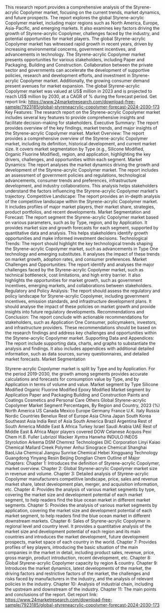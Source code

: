 This research report provides a comprehensive analysis of the Styrene-acrylic Copolymer market, focusing on the current trends, market dynamics, and future prospects. The report explores the global Styrene-acrylic Copolymer market, including major regions such as North America, Europe, Asia-Pacific, and emerging markets. It also examines key factors driving the growth of Styrene-acrylic Copolymer, challenges faced by the industry, and potential opportunities for market players.
The global Styrene-acrylic Copolymer market has witnessed rapid growth in recent years, driven by increasing environmental concerns, government incentives, and advancements in technology. The Styrene-acrylic Copolymer market presents opportunities for various stakeholders, including Paper and Packaging, Building and Construction. Collaboration between the private sector and governments can accelerate the development of supportive policies, research and development efforts, and investment in Styrene-acrylic Copolymer market. Additionally, the growing consumer demand present avenues for market expansion.
The global Styrene-acrylic Copolymer market was valued at US$ million in 2023 and is projected to reach US$ million by 2030, at a CAGR of % during the forecast period.
Get report link: https://www.24marketresearch.com/download-free-sample/7923185/global-styreneacrylic-copolymer-forecast-2024-2030-173
Key Features:
The research report on the Styrene-acrylic Copolymer market includes several key features to provide comprehensive insights and facilitate decision-making for stakeholders.
Executive Summary: The report provides overview of the key findings, market trends, and major insights of the Styrene-acrylic Copolymer market.
Market Overview: The report provides a comprehensive overview of the Styrene-acrylic Copolymer market, including its definition, historical development, and current market size. It covers market segmentation by Type (e.g., Silicone Modified, Organic Fluorine Modified), region, and application, highlighting the key drivers, challenges, and opportunities within each segment.
Market Dynamics: The report analyses the market dynamics driving the growth and development of the Styrene-acrylic Copolymer market. The report includes an assessment of government policies and regulations, technological advancements, consumer trends and preferences, infrastructure development, and industry collaborations. This analysis helps stakeholders understand the factors influencing the Styrene-acrylic Copolymer market's trajectory.
Competitive Landscape: The report provides an in-depth analysis of the competitive landscape within the Styrene-acrylic Copolymer market. It includes profiles of major market players, their market share, strategies, product portfolios, and recent developments.
Market Segmentation and Forecast: The report segment the Styrene-acrylic Copolymer market based on various parameters, such as by Type, region, and by Application. It provides market size and growth forecasts for each segment, supported by quantitative data and analysis. This helps stakeholders identify growth opportunities and make informed investment decisions.
Technological Trends: The report should highlight the key technological trends shaping the Styrene-acrylic Copolymer market, such as advancements in Type One technology and emerging substitutes. It analyses the impact of these trends on market growth, adoption rates, and consumer preferences.
Market Challenges and Opportunities: The report identify and analyses the major challenges faced by the Styrene-acrylic Copolymer market, such as technical bottleneck, cost limitations, and high entry barrier. It also highlights the opportunities for market growth, such as government incentives, emerging markets, and collaborations between stakeholders.
Regulatory and Policy Analysis: The report should assess the regulatory and policy landscape for Styrene-acrylic Copolymer, including government incentives, emission standards, and infrastructure development plans. It should analyse the impact of these policies on market growth and provide insights into future regulatory developments.
Recommendations and Conclusion: The report conclude with actionable recommendations for stakeholders, such as Application One Consumer, policymakers, investors, and infrastructure providers. These recommendations should be based on the research findings and address key challenges and opportunities within the Styrene-acrylic Copolymer market.
Supporting Data and Appendices: The report include supporting data, charts, and graphs to substantiate the analysis and findings. It also includes appendices with additional detailed information, such as data sources, survey questionnaires, and detailed market forecasts.
Market Segmentation

Styrene-acrylic Copolymer market is split by Type and by Application. For the period 2019-2030, the growth among segments provides accurate calculations and forecasts for consumption value by Type, and by Application in terms of volume and value.
Market segment by Type
Silicone Modified
Organic Fluorine Modified
Epoxy Modified
Market segment by Application
Paper and Packaging
Building and Construction
Paints and Coatings
Cosmetics and Personal Care
Others
Global Styrene-acrylic Copolymer Market Segment Percentages, By Region and Country, 2023 (%)
North America
US
Canada
Mexico
Europe
Germany
France
U.K.
Italy
Russia
Nordic Countries
Benelux
Rest of Europe
Asia
China
Japan
South Korea
Southeast Asia
India
Rest of Asia
South America
Brazil
Argentina
Rest of South America
Middle East & Africa
Turkey
Israel
Saudi Arabia
UAE
Rest of Middle East & Africa
Major players covered
DOW
Celanese
Acquos
Pexi Chem
H.B. Fuller
Lubrizol
Wacker
Xyntra
Hanwha
INDULO
INEOS Styrolution
Arkema
DSM
Chemrez Technologies
DIC Corporation
Linyi Kaiao Chemical
Mallard Creek Polymer
Anhui Sinograce Chemical
Shanghai BaoLiJia Chemical
Jiangsu Sunrise Chemical
Hebei Xingguang Technology
Guangdong Yinyang Resin
Beijing Donglian Chem
Outline of Major Chapters:
Chapter 1: Introduces the definition of Styrene-acrylic Copolymer, market overview.
Chapter 2: Global Styrene-acrylic Copolymer market size in revenue and volume.
Chapter 3: Detailed analysis of Styrene-acrylic Copolymer manufacturers competitive landscape, price, sales and revenue market share, latest development plan, merger, and acquisition information, etc.
Chapter 4: Provides the analysis of various market segments by type, covering the market size and development potential of each market segment, to help readers find the blue ocean market in different market segments.
Chapter 5: Provides the analysis of various market segments by application, covering the market size and development potential of each market segment, to help readers find the blue ocean market in different downstream markets.
Chapter 6: Sales of Styrene-acrylic Copolymer in regional level and country level. It provides a quantitative analysis of the market size and development potential of each region and its main countries and introduces the market development, future development prospects, market space of each country in the world.
Chapter 7: Provides profiles of key players, introducing the basic situation of the main companies in the market in detail, including product sales, revenue, price, gross margin, product introduction, recent development, etc.
Chapter 8: Global Styrene-acrylic Copolymer capacity by region & country.
Chapter 9: Introduces the market dynamics, latest developments of the market, the driving factors and restrictive factors of the market, the challenges and risks faced by manufacturers in the industry, and the analysis of relevant policies in the industry.
Chapter 10: Analysis of industrial chain, including the upstream and downstream of the industry.
Chapter 11: The main points and conclusions of the report.
Get report link: https://www.24marketresearch.com/download-free-sample/7923185/global-styreneacrylic-copolymer-forecast-2024-2030-173
